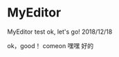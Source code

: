 # MyEditor
MyEditor test 
ok, let's go!
2018/12/18
<!--stackedit_data:
eyJoaXN0b3J5IjpbLTE0MTc5ODMxMDhdfQ==
-->

ok，good！
comeon
嘿嘿
好的
<!--stackedit_data:
eyJoaXN0b3J5IjpbMTE3OTE1MTkwNV19
-->